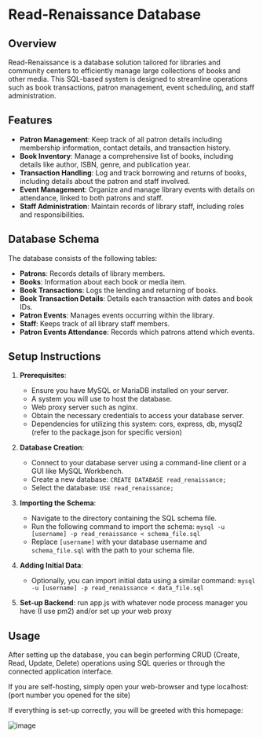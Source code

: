 # Read-Renaissance Database

## Overview

Read-Renaissance is a database solution tailored for libraries and community centers to efficiently manage large collections of books and other media. This SQL-based system is designed to streamline operations such as book transactions, patron management, event scheduling, and staff administration.

## Features

- **Patron Management**: Keep track of all patron details including membership information, contact details, and transaction history.
- **Book Inventory**: Manage a comprehensive list of books, including details like author, ISBN, genre, and publication year.
- **Transaction Handling**: Log and track borrowing and returns of books, including details about the patron and staff involved.
- **Event Management**: Organize and manage library events with details on attendance, linked to both patrons and staff.
- **Staff Administration**: Maintain records of library staff, including roles and responsibilities.

## Database Schema

The database consists of the following tables:

- **Patrons**: Records details of library members.
- **Books**: Information about each book or media item.
- **Book Transactions**: Logs the lending and returning of books.
- **Book Transaction Details**: Details each transaction with dates and book IDs.
- **Patron Events**: Manages events occurring within the library.
- **Staff**: Keeps track of all library staff members.
- **Patron Events Attendance**: Records which patrons attend which events.

## Setup Instructions

1. **Prerequisites**:
   - Ensure you have MySQL or MariaDB installed on your server.
   - A system you will use to host the database.
   - Web proxy server such as nginx.
   - Obtain the necessary credentials to access your database server.
   - Dependencies for utilizing this system: cors, express, db, mysql2 (refer to the package.json for specific version)

3. **Database Creation**:
   - Connect to your database server using a command-line client or a GUI like MySQL Workbench.
   - Create a new database: `CREATE DATABASE read_renaissance;`
   - Select the database: `USE read_renaissance;`

4. **Importing the Schema**:
   - Navigate to the directory containing the SQL schema file.
   - Run the following command to import the schema: `mysql -u [username] -p read_renaissance < schema_file.sql`
   - Replace `[username]` with your database username and `schema_file.sql` with the path to your schema file.

5. **Adding Initial Data**:
   - Optionally, you can import initial data using a similar command: `mysql -u [username] -p read_renaissance < data_file.sql`

6. **Set-up Backend**: run app.js with whatever node process manager you have (I use pm2) and/or set up your web proxy

## Usage

After setting up the database, you can begin performing CRUD (Create, Read, Update, Delete) operations using SQL queries or through the connected application interface.

If you are self-hosting, simply open your web-browser and type localhost: (port number you opened for the site)

If everything is set-up correctly, you will be greeted with this homepage:

![image](https://github.com/CreamCheese-dev/Library_DB/assets/97072286/b94fdd2f-da38-40cd-9bb7-0b60f0184e00)

